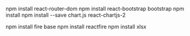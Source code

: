 npm install react-router-dom
npm install react-bootstrap bootstrap
npm install npm install --save chart.js react-chartjs-2

npm install fire base
npm install reactfire
npm install xlsx